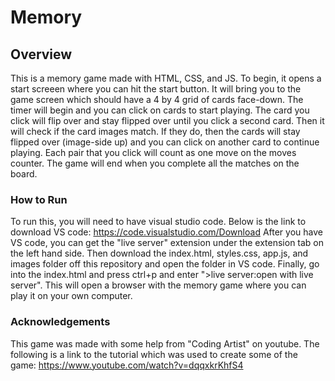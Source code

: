 # Memory

## Overview

This is a memory game made with HTML, CSS, and JS. To begin, it opens a start screeen where you can hit the start button. It will bring you to the game screen which should have a 4 by 4 grid of cards face-down. The timer will begin and you can click on cards to start playing. The card you click will flip over and stay flipped over until you click a second card. Then it will check if the card images match. If they do, then the cards will stay flipped over (image-side up) and you can click on another card to continue playing. Each pair that you click will count as one move on the moves counter. The game will end when you complete all the matches on the board. 

### How to Run

To run this, you will need to have visual studio code. Below is the link to download VS code: 
https://code.visualstudio.com/Download
After you have VS code, you can get the "live server" extension under the extension tab on the left hand side. Then download the index.html, styles.css, app.js, and images folder off this repository and open the folder in VS code. Finally, go into the index.html and press ctrl+p and enter ">live server:open with live server". This will open a browser with the memory game where you can play it on your own computer. 

### Acknowledgements

This game was made with some help from "Coding Artist" on youtube. The following is a link to the tutorial which was used to create some of the game: https://www.youtube.com/watch?v=dqqxkrKhfS4
